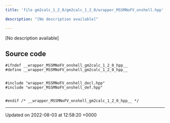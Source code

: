 ```yaml
---
title: 'file gm2calc_1_2_0/gm2calc_1_2_0/wrapper_MSSMNoFV_onshell.hpp'

description: "[No description available]"

---
```







[No description available]




## Source code

```
#ifndef __wrapper_MSSMNoFV_onshell_gm2calc_1_2_0_hpp__
#define __wrapper_MSSMNoFV_onshell_gm2calc_1_2_0_hpp__


#include "wrapper_MSSMNoFV_onshell_decl.hpp"
#include "wrapper_MSSMNoFV_onshell_def.hpp"


#endif /* __wrapper_MSSMNoFV_onshell_gm2calc_1_2_0_hpp__ */
```


-------------------------------

Updated on 2022-08-03 at 12:58:20 +0000

